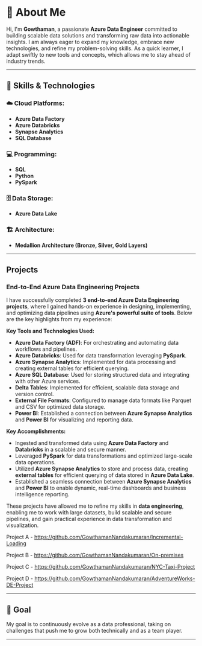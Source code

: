 # 👋 About Me

Hi, I'm **Gowthaman**, a passionate **Azure Data Engineer** committed to building scalable data solutions and transforming raw data into actionable insights. I am always eager to expand my knowledge, embrace new technologies, and refine my problem-solving skills. As a quick learner, I adapt swiftly to new tools and concepts, which allows me to stay ahead of industry trends. 

---

## 🚀 Skills & Technologies

### ☁️ Cloud Platforms:
- **Azure Data Factory**
- **Azure Databricks**
- **Synapse Analytics**
- **SQL Database**
### 💻 Programming:
- **SQL**
- **Python**
- **PySpark**

### 🗄️ Data Storage:
- **Azure Data Lake**

### 🏗️ Architecture:
- **Medallion Architecture (Bronze, Silver, Gold Layers)**

---

## Projects

### **End-to-End Azure Data Engineering Projects**

I have successfully completed **3 end-to-end Azure Data Engineering projects**, where I gained hands-on experience in designing, implementing, and optimizing data pipelines using **Azure's powerful suite of tools**. Below are the key highlights from my experience:

**Key Tools and Technologies Used:**
- **Azure Data Factory (ADF)**: For orchestrating and automating data workflows and pipelines.
- **Azure Databricks**: Used for data transformation leveraging **PySpark**.
- **Azure Synapse Analytics**: Implemented for data processing and creating external tables for efficient querying.
- **Azure SQL Database**: Used for storing structured data and integrating with other Azure services.
- **Delta Tables**: Implemented for efficient, scalable data storage and version control.
- **External File Formats**: Configured to manage data formats like Parquet and CSV for optimized data storage.
- **Power BI**: Established a connection between **Azure Synapse Analytics** and **Power BI** for visualizing and reporting data.

**Key Accomplishments:**
- Ingested and transformed data using **Azure Data Factory** and **Databricks** in a scalable and secure manner.
- Leveraged **PySpark** for data transformations and optimized large-scale data operations.
- Utilized **Azure Synapse Analytics** to store and process data, creating **external tables** for efficient querying of data stored in **Azure Data Lake**.
- Established a seamless connection between **Azure Synapse Analytics** and **Power BI** to enable dynamic, real-time dashboards and business intelligence reporting.

These projects have allowed me to refine my skills in **data engineering**, enabling me to work with large datasets, build scalable and secure pipelines, and gain practical experience in data transformation and visualization.

Project A - https://github.com/GowthamanNandakumaran/Incremental-Loading

Project B - https://github.com/GowthamanNandakumaran/On-premises

Project C - https://github.com/GowthamanNandakumaran/NYC-Taxi-Project

Project D - https://github.com/GowthamanNandakumaran/AdventureWorks-DE-Project

---

## 🌱 Goal

My goal is to continuously evolve as a data professional, taking on challenges that push me to grow both technically and as a team player.

---

<!---
GowthamanNandakumaran/GowthamanNandakumaran is a ✨ special ✨ repository because its `README.md` (this file) appears on your GitHub profile.
You can click the Preview link to take a look at your changes.
--->
